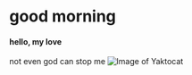 # good morning
#### hello, my love
not even god can stop me
![Image of Yaktocat](https://octodex.github.com/images/yaktocat.png)

